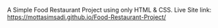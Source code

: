 A Simple Food Restaurant Project using only HTML & CSS.
Live Site link: https://mottasimsadi.github.io/Food-Restaurant-Project/
